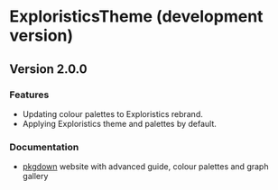 # ExploristicsTheme (development version)

## Version 2.0.0

### Features

-   Updating colour palettes to Exploristics rebrand.
-   Applying Exploristics theme and palettes by default.

### Documentation

-   [pkgdown](https://pkgdown.r-lib.org/) website with advanced guide, colour palettes and graph gallery
